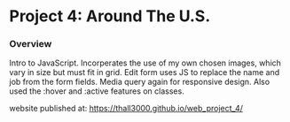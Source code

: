 # Project 4: Around The U.S.

### Overview
Intro to JavaScript. Incorperates the use of my own chosen images, which vary in size but must fit in grid. Edit form uses JS to replace the name and job from the form fields. Media query again for responsive design. Also used the :hover and :active features on classes. 

website published at: https://thall3000.github.io/web_project_4/
